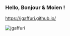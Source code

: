 ### Hello, Bonjour & Moien !

https://jgaffuri.github.io/

<p align="left"> <img src="https://github-readme-stats.vercel.app/api?username=jgaffuri" alt="jgaffuri" />
